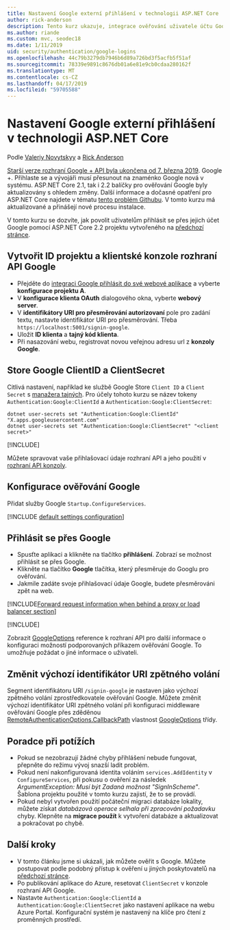 ```yaml
---
title: Nastavení Google externí přihlášení v technologii ASP.NET Core
author: rick-anderson
description: Tento kurz ukazuje, integrace ověřování uživatele účtu Google do stávající aplikace ASP.NET Core.
ms.author: riande
ms.custom: mvc, seodec18
ms.date: 1/11/2019
uid: security/authentication/google-logins
ms.openlocfilehash: 44c79b3279db7946b6d89a726bd3f5acfb5f51af
ms.sourcegitcommit: 78339e9891c8676db01a6e81e9cb0cdaa280162f
ms.translationtype: MT
ms.contentlocale: cs-CZ
ms.lasthandoff: 04/17/2019
ms.locfileid: "59705588"
---
```

# <a name="google-external-login-setup-in-aspnet-core"></a>Nastavení Google externí přihlášení v technologii ASP.NET Core

Podle [Valeriy Novytskyy](https://github.com/01binary) a [Rick Anderson](https://twitter.com/RickAndMSFT)

[Starší verze rozhraní Google + API byla ukončena od 7. března 2019](https://developers.google.com/+/api-shutdown). Google +. Přihlaste se a vývojáři musí přesunout na znaménko Google nová v systému. ASP.NET Core 2.1, tak i 2.2 balíčky pro ověřování Google byly aktualizovány s ohledem změny. Další informace a dočasné opatření pro ASP.NET Core najdete v tématu [tento problém Githubu](https://github.com/aspnet/AspNetCore/issues/6486). V tomto kurzu má aktualizované a přinášejí nové procesu instalace.

V tomto kurzu se dozvíte, jak povolit uživatelům přihlásit se přes jejich účet Google pomocí ASP.NET Core 2.2 projektu vytvořeného na [předchozí stránce](xref:security/authentication/social/index).

## <a name="create-a-google-api-console-project-and-client-id"></a>Vytvořit ID projektu a klientské konzole rozhraní API Google

* Přejděte do [integraci Google přihlásit do své webové aplikace](https://developers.google.com/identity/sign-in/web/devconsole-project) a vyberte **konfigurace projektu A**.
* V **konfigurace klienta OAuth** dialogového okna, vyberte **webový server**.
* V **identifikátory URI pro přesměrování autorizovaní** pole pro zadání textu, nastavte identifikátor URI pro přesměrování. Třeba `https://localhost:5001/signin-google`.
* Uložit **ID klienta** a **tajný kód klienta**.
* Při nasazování webu, registrovat novou veřejnou adresu url z **konzoly Google**.

## <a name="store-google-clientid-and-clientsecret"></a>Store Google ClientID a ClientSecret

Citlivá nastavení, například ke službě Google Store `Client ID` a `Client Secret` s [manažera tajných](xref:security/app-secrets). Pro účely tohoto kurzu se název tokeny `Authentication:Google:ClientId` a `Authentication:Google:ClientSecret`:

```console
dotnet user-secrets set "Authentication:Google:ClientId" "X.apps.googleusercontent.com"
dotnet user-secrets set "Authentication:Google:ClientSecret" "<client secret>"
```

[!INCLUDE[](~/includes/environmentVarableColon.md)]

Můžete spravovat vaše přihlašovací údaje rozhraní API a jeho použití v [rozhraní API konzoly](https://console.developers.google.com/apis/dashboard).

## <a name="configure-google-authentication"></a>Konfigurace ověřování Google

Přidat služby Google `Startup.ConfigureServices`.

[!INCLUDE [default settings configuration](includes/default-settings2-2.md)]

## <a name="sign-in-with-google"></a>Přihlásit se přes Google

* Spusťte aplikaci a klikněte na tlačítko **přihlášení**. Zobrazí se možnost přihlásit se přes Google.
* Klikněte na tlačítko **Google** tlačítka, který přesměruje do Googlu pro ověřování.
* Jakmile zadáte svoje přihlašovací údaje Google, budete přesměrováni zpět na web.

[!INCLUDE[Forward request information when behind a proxy or load balancer section](includes/forwarded-headers-middleware.md)]

[!INCLUDE[](includes/chain-auth-providers.md)]

Zobrazit [GoogleOptions](/dotnet/api/microsoft.aspnetcore.authentication.google.googleoptions) reference k rozhraní API pro další informace o konfiguraci možností podporovaných příkazem ověřování Google. To umožňuje požádat o jiné informace o uživateli.

## <a name="change-the-default-callback-uri"></a>Změnit výchozí identifikátor URI zpětného volání

Segment identifikátoru URI `/signin-google` je nastaven jako výchozí zpětného volání zprostředkovatele ověřování Google. Můžete změnit výchozí identifikátor URI zpětného volání při konfiguraci middleware ověřování Google přes zděděnou [RemoteAuthenticationOptions.CallbackPath](/dotnet/api/microsoft.aspnetcore.authentication.remoteauthenticationoptions.callbackpath) vlastnost [GoogleOptions](/dotnet/api/microsoft.aspnetcore.authentication.google.googleoptions) třídy.

## <a name="troubleshooting"></a>Poradce při potížích

* Pokud se nezobrazují žádné chyby přihlášení nebude fungovat, přepněte do režimu vývoj snazší ladit problém.
* Pokud není nakonfigurovaná identita voláním `services.AddIdentity` v `ConfigureServices`, při pokusu o ověření za následek *ArgumentException: Musí být Zadaná možnost "SignInScheme"*. Šablona projektu použité v tomto kurzu zajistí, že to se provádí.
* Pokud nebyl vytvořen použití počáteční migraci databáze lokality, můžete získat *databázová operace selhala při zpracování požadavku* chyby. Klepněte na **migrace použít** k vytvoření databáze a aktualizovat a pokračovat po chybě.

## <a name="next-steps"></a>Další kroky

* V tomto článku jsme si ukázali, jak můžete ověřit s Google. Můžete postupovat podle podobný přístup k ověření u jiných poskytovatelů na [předchozí stránce](xref:security/authentication/social/index).
* Po publikování aplikace do Azure, resetovat `ClientSecret` v konzole rozhraní API Google.
* Nastavte `Authentication:Google:ClientId` a `Authentication:Google:ClientSecret` jako nastavení aplikace na webu Azure Portal. Konfigurační systém je nastavený na klíče pro čtení z proměnných prostředí.
